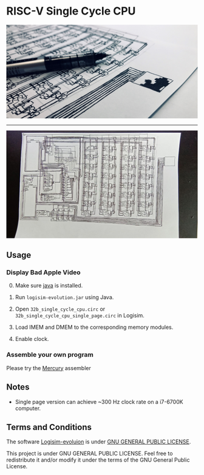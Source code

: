 # RISC-V Single Cycle CPU

![Cover Image](cover.jpg)

---

![Result Image](result.jpg)

## Usage

### Display Bad Apple Video

0. Make sure [java](https://www.java.com/en/) is installed.

1. Run `logisim-evolution.jar` using Java.

2. Open `32b_single_cycle_cpu.circ` or `32b_single_cycle_cpu_single_page.circ` in Logisim.

3. Load IMEM and DMEM to the corresponding memory modules. 

4. Enable clock.

### Assemble your own program

Please try the [Mercury](https://github.com/T-K-233/mercury) assembler

## Notes

- Single page version can achieve ~300 Hz clock rate on a i7-6700K computer.

## Terms and Conditions

The software [Logisim-evoluion](https://github.com/reds-heig/logisim-evolution) is under [GNU GENERAL PUBLIC LICENSE](https://github.com/reds-heig/logisim-evolution/blob/master/LICENSE.md).

This project is under GNU GENERAL PUBLIC LICENSE. Feel free to redistribute it and/or modify it under the terms of the GNU General Public License.